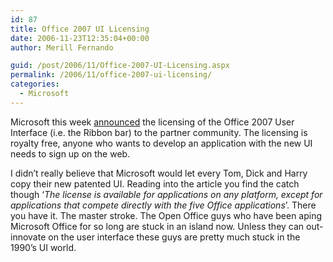 ```yaml
---
id: 87
title: Office 2007 UI Licensing
date: 2006-11-23T12:35:04+00:00
author: Merill Fernando

guid: /post/2006/11/Office-2007-UI-Licensing.aspx
permalink: /2006/11/office-2007-ui-licensing/
categories:
  - Microsoft
---
```

<p>Microsoft this week <a href="http://www.microsoft.com/presspass/features/2006/nov06/11-21officeui.mspx">announced</a> the licensing of the Office 2007 User Interface (i.e. the Ribbon bar) to the partner community. The licensing is royalty free, anyone who wants to develop an application with the new UI needs to sign up on the web.</p>
<p>I didn&rsquo;t really believe that Microsoft would let every Tom, Dick and Harry copy their new patented UI. Reading into the article you find the catch though &lsquo;<em>The license is available for applications on any platform, except for applications that compete directly with the five Office applications</em>&rsquo;. There you have it. The master stroke. The Open Office guys who have been aping Microsoft Office for so long are stuck in an island now. Unless they can out-innovate on the user interface these guys are pretty much stuck in the 1990&rsquo;s UI world.</p>